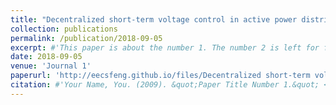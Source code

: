 ```yaml
---
title: "Decentralized short-term voltage control in active power distribution systems"
collection: publications
permalink: /publication/2018-09-05
excerpt: #'This paper is about the number 1. The number 2 is left for future work.'
date: 2018-09-05
venue: 'Journal 1'
paperurl: 'http://eecsfeng.github.io/files/Decentralized short-term voltage control in active power distribution systems.pdf'
citation: #'Your Name, You. (2009). &quot;Paper Title Number 1.&quot; <i>Journal 1</i>. 1(1).'
---
```


